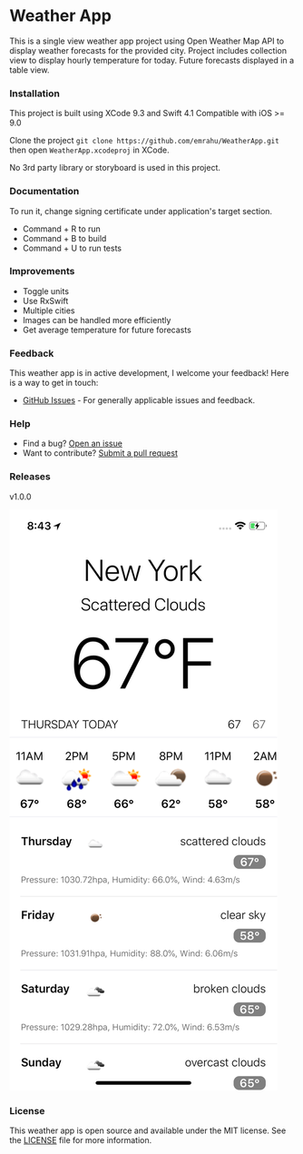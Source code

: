 # Weather App

This is a single view weather app project using Open Weather Map API to display weather forecasts for the provided city. Project includes collection view to display hourly temperature for today. Future forecasts displayed in a table view.

### Installation
This project is built using XCode 9.3 and Swift 4.1 Compatible with iOS >= 9.0 

Clone the project ```git clone https://github.com/emrahu/WeatherApp.git``` then open ```WeatherApp.xcodeproj``` in XCode.

No 3rd party library or storyboard is used in this project.

### Documentation
To run it, change signing certificate under application's target section. 
- Command + R to run
- Command + B to build
- Command + U to run tests

### Improvements
* Toggle units
*  Use RxSwift
* Multiple cities
* Images can be handled more efficiently
* Get average temperature for future forecasts

### Feedback
This weather app is in active development, I welcome your feedback!
Here is a way to get in touch:
* [GitHub Issues](https://github.com/emrahu/WeatherApp/issues) - For generally applicable issues and feedback.

### Help
* Find a bug? [Open an issue](https://github.com/emrahu/WeatherApp/issues)
* Want to contribute? [Submit a pull request](https://github.com/emrahu/WeatherApp/pulls)

### Releases
v1.0.0

![alt text](https://raw.githubusercontent.com/emrahu/WeatherApp/master/WeatherApp/Helpers/screen_shot.png)


### License
This weather app is open source and available under the MIT license. See the [LICENSE](LICENSE) file for more information.
